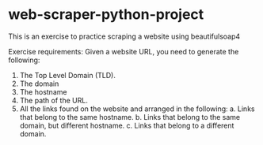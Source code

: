 # web-scraper-python-project
This is an exercise to practice scraping a website using beautifulsoap4

Exercise requirements:
Given a website URL, you need to generate the following:
1. The Top Level Domain (TLD).
2. The domain
3. The hostname
4. The path of the URL.
5. All the links found on the website and arranged in the following:
    a. Links that belong to the same hostname.
    b. Links that belong to the same domain, but different hostname.
    c. Links that belong to a different domain.

